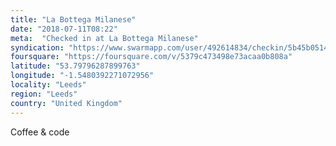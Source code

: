 ```yaml
---
title: "La Bottega Milanese"
date: "2018-07-11T08:22"
meta:  "Checked in at La Bottega Milanese"
syndication: "https://www.swarmapp.com/user/492614834/checkin/5b45b051418686002c9e72e3"
foursquare: "https://foursquare.com/v/5379c473498e73acaa0b808a"
latitude: "53.79796287899763"
longitude: "-1.5480392271072956"
locality: "Leeds"
region: "Leeds"
country: "United Kingdom"
---
```

Coffee & code
